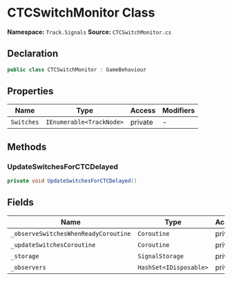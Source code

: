 # CTCSwitchMonitor Class

**Namespace:** `Track.Signals`
**Source:** `CTCSwitchMonitor.cs`

## Declaration

```csharp
public class CTCSwitchMonitor : GameBehaviour
```

## Properties

| Name | Type | Access | Modifiers |
|------|------|--------|-----------|
| `Switches` | `IEnumerable<TrackNode>` | private | - |

## Methods

### UpdateSwitchesForCTCDelayed

```csharp
private void UpdateSwitchesForCTCDelayed()
```

## Fields

| Name | Type | Access | Modifiers |
|------|------|--------|-----------|
| `_observeSwitchesWhenReadyCoroutine` | `Coroutine` | private | - |
| `_updateSwitchesCoroutine` | `Coroutine` | private | - |
| `_storage` | `SignalStorage` | private | - |
| `_observers` | `HashSet<IDisposable>` | private | `readonly` |

